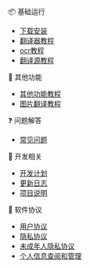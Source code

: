 
📦 基础运行
- [下载安装](/5.0/basic/start)
- [翻译器教程](/5.0/basic/dangotranslator)
- [ocr教程](/5.0/basic/ocr)
- [翻译源教程](/5.0/basic/translate)


🍭 其他功能
- [其他功能教程](/5.0/basic/else)
- [图片翻译教程](/5.0/basic/manga)

❓ 问题解答
- [常见问题](/5.0/FAQ/faq)

🐛 开发相关
- [开发计划](/5.0/develop/plan)
- [更新日志](/5.0/develop/changelog)
- [项目说明](/5.0/develop/technology)

📕 软件协议
- [用户协议](/5.0/agreement/user_agreement)
- [隐私协议](/5.0/agreement/privacy)
- [未成年人隐私协议](/5.0/agreement/minor_privacy)
- [个人信息查阅和管理](/5.0/agreement/personal)